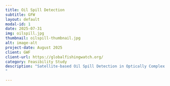 ```yaml
---
title: Oil Spill Detection
subtitle: GFW
layout: default
modal-id: 1
date: 2025-07-31
img: oilspill.jpg
thumbnail: oilspill-thumbnail.jpg
alt: image-alt
project-date: August 2025
client: GWF
client-url: https://globalfishingwatch.org/
category: Feasibility Study
description: "Satellite-based Oil Spill Detection in Optically Complex Waters: A Feasibility Study for Argentina. Oil spills significantly impact the environment, local economies, and coastal communities. Effective monitoring and rapid response are critical, particularly in regions with extensive coastlines and heavy maritime traffic. Argentina, with its vast Atlantic coast and busy ports, such as Buenos Aires, La Plata, and Bahía Blanca, faces unique challenges due to frequent maritime routes and optically complex turbid waters like the Río de la Plata estuary. 
"

---
```


